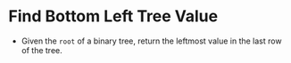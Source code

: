 # Find Bottom Left Tree Value

- Given the `root` of a binary tree, return the leftmost value in the last row of the tree.
